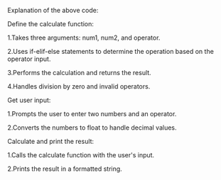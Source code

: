 Explanation of the above code:

Define the calculate function:

1.Takes three arguments: num1, num2, and operator.

2.Uses if-elif-else statements to determine the operation based on the operator input.

3.Performs the calculation and returns the result.

4.Handles division by zero and invalid operators.

Get user input:

1.Prompts the user to enter two numbers and an operator.

2.Converts the numbers to float to handle decimal values.

Calculate and print the result:

1.Calls the calculate function with the user's input.

2.Prints the result in a formatted string.


